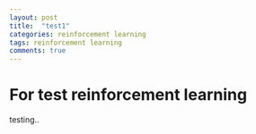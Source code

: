 ```yaml
---
layout: post
title:  "test1"
categories: reinforcement learning
tags: reinforcement learning
comments: true
---
```


# For test reinforcement learning
testing..
